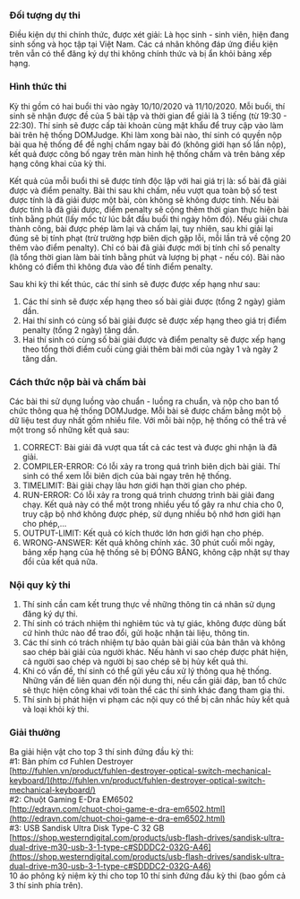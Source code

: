 ### Đối tượng dự thi

Điều kiện dự thi chính thức, được xét giải: Là học sinh - sinh viên, hiện đang sinh
sống và học tập tại Việt Nam. Các cá nhân không đáp ứng điều kiện trên vẫn có thể đăng ký
dự thi không chính thức và bị ẩn khỏi bảng xếp hạng.

### Hình thức thi

Kỳ thi gồm có hai buổi thi vào ngày 10/10/2020 và 11/10/2020. Mỗi buổi, thí sinh sẽ
nhận được đề của 5 bài tập và thời gian để giải là 3 tiếng (từ 19:30 - 22:30). Thí sinh sẽ
được cấp tài khoản cùng mật khẩu để truy cập vào làm bài trên hệ thống DOMJudge. Khi
làm xong bài nào, thí sinh có quyền nộp bài qua hệ thống để đề nghị chấm ngay bài đó
(không giới hạn số lần nộp), kết quả được công bố ngay trên màn hình hệ thống chấm và
trên bảng xếp hạng công khai của kỳ thi.

Kết quả của mỗi buổi thi sẽ được tính độc lập với hai giá trị là: số bài đã giải được và
điểm penalty. Bài thi sau khi chấm, nếu vượt qua toàn bộ số test được tính là đã giải được
một bài, còn không sẽ không được tính. Nếu bài được tính là đã giải được, điểm penalty sẽ
cộng thêm thời gian thực hiện bài tính bằng phút (lấy mốc từ lúc bắt đầu buổi thi ngày hôm
đó). Nếu giải chưa thành công, bài được phép làm lại và chấm lại, tuy nhiên, sau khi giải lại
đúng sẽ bị tính phạt (trừ trường hợp biên dịch gặp lỗi, mỗi lần trả về cộng 20 thêm vào điểm
penalty). Chỉ có bài đã giải được mới bị tính chỉ số penalty (là tổng thời gian làm bài tính
bằng phút và lượng bị phạt - nếu có). Bài nào không có điểm thì không đưa vào để tính
điểm penalty.

Sau khi kỳ thi kết thúc, các thí sinh sẽ được được xếp hạng như sau:

1. Các thí sinh sẽ được xếp hạng theo số bài giải được (tổng 2 ngày) giảm dần.
2. Hai thí sinh có cùng số bài giải được sẽ được xếp hạng theo giá trị điểm penalty
(tổng 2 ngày) tăng dần.
3. Hai thí sinh có cùng số bài giải được và điểm penalty sẽ được xếp hạng theo tổng
thời điểm cuối cùng giải thêm bài mới của ngày 1 và ngày 2 tăng dần.

### Cách thức nộp bài và chấm bài

Các bài thi sử dụng luồng vào chuẩn - luồng ra chuẩn, và nộp cho ban tổ chức thông
qua hệ thống DOMJudge. Mỗi bài sẽ được chấm bằng một bộ dữ liệu test duy nhất gồm
nhiều file. Với mỗi bài nộp, hệ thống có thể trả về một trong số những kết quả sau:

1. CORRECT: Bài giải đã vượt qua tất cả các test và được ghi nhận là đã giải.
2. COMPILER-ERROR: Có lỗi xảy ra trong quá trình biên dịch bài giải. Thí sinh có thể
xem lỗi biên dịch của bài ngay trên hệ thống.
3. TIMELIMIT: Bài giải chạy lâu hơn giới hạn thời gian cho phép.
4. RUN-ERROR: Có lỗi xảy ra trong quá trình chương trình bài giải đang chạy. Kết quả
này có thể một trong nhiều yếu tố gây ra như chia cho 0, truy cập bộ nhớ không
được phép, sử dụng nhiều bộ nhớ hơn giới hạn cho phép,...
5. OUTPUT-LIMIT: Kết quả có kích thước lớn hơn giới hạn cho phép.
6. WRONG-ANSWER: Kết quả không chính xác.
30 phút cuối mỗi ngày, bảng xếp hạng của hệ thống sẽ bị ĐÓNG BĂNG, không cập
nhật sự thay đổi của kết quả nữa.

### Nội quy kỳ thi

1. Thí sinh cần cam kết trung thực về những thông tin cá nhân sử dụng đăng ký dự thi.
2. Thí sinh có trách nhiệm thi nghiêm túc và tự giác, không được dùng bất cứ hình thức
nào để trao đổi, gửi hoặc nhận tài liệu, thông tin.
3. Các thí sinh có trách nhiệm tự bảo quản bài giải của bản thân và không sao chép bài
giải của người khác. Nếu hành vi sao chép được phát hiện, cả người sao chép và
người bị sao chép sẽ bị hủy kết quả thi.
4. Khi có vấn đề, thí sinh có thể gửi yêu cầu xử lý thông qua hệ thống. Những vấn đề
liên quan đến nội dung thi, nếu cần giải đáp, ban tổ chức sẽ thực hiện công khai với
toàn thể các thí sinh khác đang tham gia thi.
5. Thí sinh bị phát hiện vi phạm các nội quy có thể bị cân nhắc hủy kết quả và loại khỏi kỳ thi.

### Giải thưởng

Ba giải hiện vật cho top 3 thí sinh đứng đầu kỳ thi:  
#1: Bàn phím cơ Fuhlen Destroyer  
[http://fuhlen.vn/product/fuhlen-destroyer-optical-switch-mechanical-keyboard/](http://fuhlen.vn/product/fuhlen-destroyer-optical-switch-mechanical-keyboard/)  
#2: Chuột Gaming E-Dra EM6502  
[http://edravn.com/chuot-choi-game-e-dra-em6502.html](http://edravn.com/chuot-choi-game-e-dra-em6502.html)  
#3: USB Sandisk Ultra Disk Type-C 32 GB  
[https://shop.westerndigital.com/products/usb-flash-drives/sandisk-ultra-dual-drive-m30-usb-3-1-type-c#SDDDC2-032G-A46](https://shop.westerndigital.com/products/usb-flash-drives/sandisk-ultra-dual-drive-m30-usb-3-1-type-c#SDDDC2-032G-A46)  
10 áo phông kỷ niệm kỳ thi cho top 10 thí sinh đứng đầu kỳ thi (bao gồm cả 3 thí sinh phía
trên).
